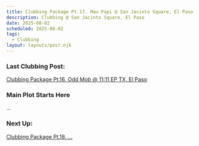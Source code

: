 ```yaml
---
title: Clubbing Package Pt.17. Mau Papi @ San Jacinto Square, El Paso
description: Clubbing @ San Jacinto Square, El Paso
date: 2025-08-02
scheduled: 2025-08-02
tags:
  - Clubbing
layout: layouts/post.njk
---
```


<h3>Last Clubbing Post:</h3>
<a href="{{ '/posts/clubbingpackagept16/' | url }}">Clubbing Package Pt.16. Odd Mob @ 11:11 EP TX, El Paso</a>

<h3>Main Plot Starts Here</h3>

...

<h3>Next Up:</h3>
<a href="{{ '/posts/clubbingpackagept18/' | url }}">Clubbing Package Pt.18. ...</a>

